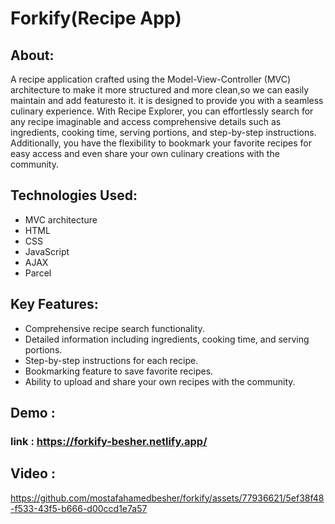 # Forkify(Recipe App)


## About:

A recipe application crafted using the Model-View-Controller (MVC) architecture to make it more structured and more clean,so
we can easily maintain and add featuresto it. it is designed to provide you with a seamless culinary experience. 
With Recipe Explorer, you can effortlessly search for any recipe imaginable and access comprehensive
details such as ingredients, cooking time, serving portions, and step-by-step instructions.
Additionally, you have the flexibility to bookmark your favorite recipes for easy access and even 
share your own culinary creations with the community.


## Technologies Used:

- MVC architecture
- HTML
- CSS
- JavaScript
- AJAX
- Parcel

## Key Features:

- Comprehensive recipe search functionality.
- Detailed information including ingredients, cooking time, and serving portions.
- Step-by-step instructions for each recipe.
- Bookmarking feature to save favorite recipes.
- Ability to upload and share your own recipes with the community.

## Demo :


### link : https://forkify-besher.netlify.app/


## Video : 


https://github.com/mostafahamedbesher/forkify/assets/77936621/5ef38f48-f533-43f5-b666-d00ccd1e7a57


